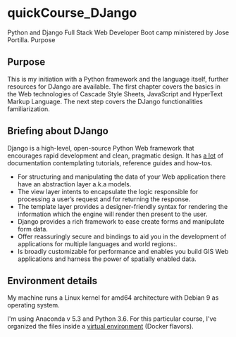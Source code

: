 # quickCourse_DJango
Python and Django Full Stack Web Developer Boot camp ministered by Jose Portilla.
Purpose

## Purpose
This is my initiation with a Python framework and the language itself, further resources for DJango are available. The first chapter covers the basics in the Web technologies of Cascade Style Sheets, JavaScript and HyperText Markup Language. The next step covers the DJango functionalities familiarization.

## Briefing about DJango
Django is a high-level, open-source Python Web framework that encourages rapid development and clean, pragmatic design. It has [a lot](https://docs.djangoproject.com/en/2.2/) of documentation contemplating tutorials, reference guides and how-tos.

* For structuring and manipulating the data of your Web application there have an abstraction layer a.k.a models.
* The view layer intents to encapsulate the logic responsible for processing a user’s request and for returning the response.
* The template layer provides a designer-friendly syntax for rendering the information which the engine will render then present to the user.
* Django provides a rich framework to ease create forms and manipulate form data.
* Offer reassuringly secure and bindings to aid you in the development of applications for multiple languages and world regions:.
* Is broadly customizable for performance and enables you build GIS Web applications and harness the power of spatially enabled data.

## Environment details
My machine runs a Linux kernel for amd64 architecture with Debian 9 as operating system.

I'm using Anaconda v 5.3 and Python 3.6. For this particular course, I've organized the files inside a [virtual environment](https://tutorial.djangogirls.org/pt/django_installation/) (Docker flavors).
